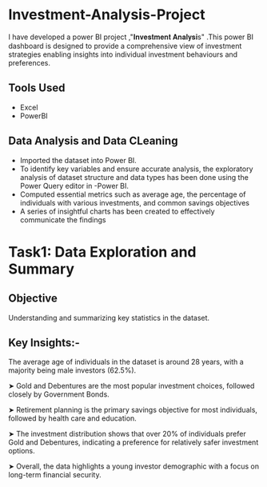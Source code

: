 # Investment-Analysis-Project
 I have developed a power BI project ,"𝐈𝐧𝐯𝐞𝐬𝐭𝐦𝐞𝐧𝐭 𝐀𝐧𝐚𝐥𝐲𝐬𝐢s" .This power BI dashboard is designed to provide a comprehensive view of investment strategies enabling insights into individual investment behaviours and preferences. 
## Tools Used
 - Excel
 - PowerBI
## Data Analysis and Data CLeaning
- Imported the dataset into Power BI.
- To identify key variables and ensure accurate analysis, the exploratory analysis of dataset structure and data types has been done using the Power Query editor in -Power BI.
- Computed essential metrics such as average age, the percentage of individuals with various investments, and common savings objectives
- A series of insightful charts has been created to effectively communicate the findings
 
# Task1: Data Exploration and Summary
## Objective
 Understanding and summarizing key statistics in the dataset.
## Key Insights:-
The average age of individuals in the dataset is around 28 years, with a majority being male investors (62.5%).

➤ Gold and Debentures are the most popular investment choices, followed closely by Government Bonds.

➤ Retirement planning is the primary savings objective for most individuals, followed by health care and education.

➤ The investment distribution shows that over 20% of individuals prefer Gold and Debentures, indicating a preference for relatively safer investment options.

➤ Overall, the data highlights a young investor demographic with a focus on long-term financial security.
